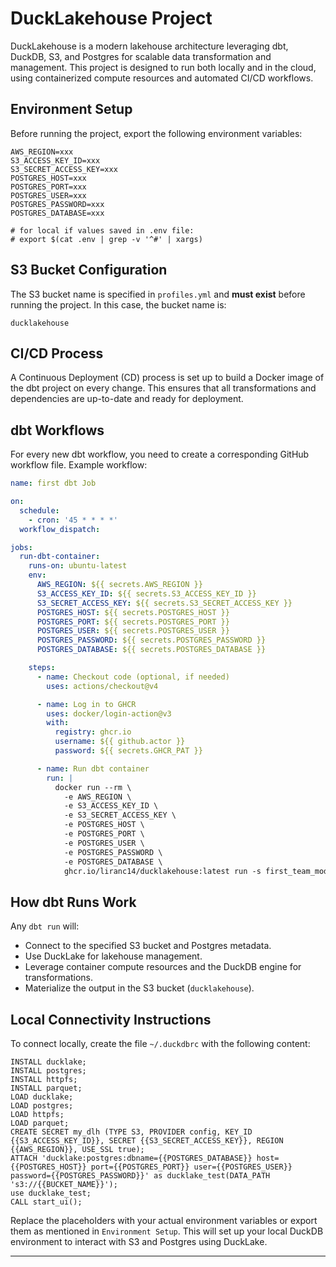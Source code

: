 # DuckLakehouse Project

DuckLakehouse is a modern lakehouse architecture leveraging dbt, DuckDB, S3, and Postgres for scalable data transformation and management. This project is designed to run both locally and in the cloud, using containerized compute resources and automated CI/CD workflows.

## Environment Setup

Before running the project, export the following environment variables:

```
AWS_REGION=xxx
S3_ACCESS_KEY_ID=xxx
S3_SECRET_ACCESS_KEY=xxx
POSTGRES_HOST=xxx
POSTGRES_PORT=xxx
POSTGRES_USER=xxx
POSTGRES_PASSWORD=xxx
POSTGRES_DATABASE=xxx

# for local if values saved in .env file:
# export $(cat .env | grep -v '^#' | xargs)
```

## S3 Bucket Configuration

The S3 bucket name is specified in `profiles.yml` and **must exist** before running the project. In this case, the bucket name is:

```
ducklakehouse
```

## CI/CD Process

A Continuous Deployment (CD) process is set up to build a Docker image of the dbt project on every change. This ensures that all transformations and dependencies are up-to-date and ready for deployment.


## dbt Workflows

For every new dbt workflow, you need to create a corresponding GitHub workflow file. Example workflow:

```yaml
name: first dbt Job

on:
  schedule:
    - cron: '45 * * * *'
  workflow_dispatch:

jobs:
  run-dbt-container:
    runs-on: ubuntu-latest
    env:
      AWS_REGION: ${{ secrets.AWS_REGION }}
      S3_ACCESS_KEY_ID: ${{ secrets.S3_ACCESS_KEY_ID }}
      S3_SECRET_ACCESS_KEY: ${{ secrets.S3_SECRET_ACCESS_KEY }}
      POSTGRES_HOST: ${{ secrets.POSTGRES_HOST }}
      POSTGRES_PORT: ${{ secrets.POSTGRES_PORT }}
      POSTGRES_USER: ${{ secrets.POSTGRES_USER }}
      POSTGRES_PASSWORD: ${{ secrets.POSTGRES_PASSWORD }}
      POSTGRES_DATABASE: ${{ secrets.POSTGRES_DATABASE }}

    steps:
      - name: Checkout code (optional, if needed)
        uses: actions/checkout@v4

      - name: Log in to GHCR
        uses: docker/login-action@v3
        with:
          registry: ghcr.io
          username: ${{ github.actor }}
          password: ${{ secrets.GHCR_PAT }}

      - name: Run dbt container
        run: |
          docker run --rm \
            -e AWS_REGION \
            -e S3_ACCESS_KEY_ID \
            -e S3_SECRET_ACCESS_KEY \
            -e POSTGRES_HOST \
            -e POSTGRES_PORT \
            -e POSTGRES_USER \
            -e POSTGRES_PASSWORD \
            -e POSTGRES_DATABASE \
            ghcr.io/liranc14/ducklakehouse:latest run -s first_team_model
```

## How dbt Runs Work

Any `dbt run` will:
- Connect to the specified S3 bucket and Postgres metadata.
- Use DuckLake for lakehouse management.
- Leverage container compute resources and the DuckDB engine for transformations.
- Materialize the output in the S3 bucket (`ducklakehouse`).

## Local Connectivity Instructions

To connect locally, create the file `~/.duckdbrc` with the following content:

```
INSTALL ducklake;
INSTALL postgres;
INSTALL httpfs;
INSTALL parquet;
LOAD ducklake;
LOAD postgres;
LOAD httpfs;
LOAD parquet;
CREATE SECRET my_dlh (TYPE S3, PROVIDER config, KEY_ID {{S3_ACCESS_KEY_ID}}, SECRET {{S3_SECRET_ACCESS_KEY}}, REGION {{AWS_REGION}}, USE_SSL true);
ATTACH 'ducklake:postgres:dbname={{POSTGRES_DATABASE}} host={{POSTGRES_HOST}} port={{POSTGRES_PORT}} user={{POSTGRES_USER}} password={{POSTGRES_PASSWORD}}' as ducklake_test(DATA_PATH 's3://{{BUCKET_NAME}}');
use ducklake_test;
CALL start_ui();
```

Replace the placeholders with your actual environment variables or export them as mentioned in `Environment Setup`. This will set up your local DuckDB environment to interact with S3 and Postgres using DuckLake.

---
